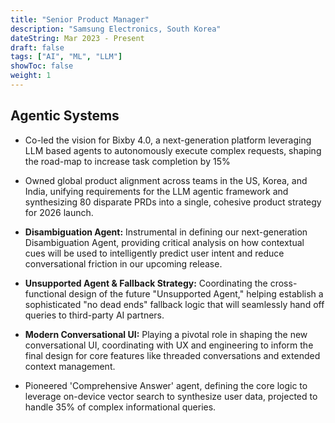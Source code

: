 ```yaml
---
title: "Senior Product Manager"
description: "Samsung Electronics, South Korea"
dateString: Mar 2023 - Present
draft: false
tags: ["AI", "ML", "LLM"]
showToc: false
weight: 1
--- 
```

## Agentic Systems
- Co-led the vision for Bixby 4.0, a next-generation platform leveraging LLM based agents to autonomously execute complex requests, shaping the road-map to increase task completion by 15%
- Owned global product alignment across teams in the US, Korea, and India, unifying requirements for the LLM agentic framework and synthesizing 80 disparate PRDs into a single, cohesive product strategy for 2026 launch.

- **Disambiguation Agent:** Instrumental in defining our next-generation Disambiguation Agent, providing critical analysis on how contextual cues will be used to intelligently predict user intent and reduce conversational friction in our upcoming release.
- **Unsupported Agent & Fallback Strategy:** Coordinating the cross-functional design of the future "Unsupported Agent," helping establish a sophisticated "no dead ends" fallback logic that will seamlessly hand off queries to third-party AI partners.

- **Modern Conversational UI:** Playing a pivotal role in shaping the new conversational UI, coordinating with UX and engineering to inform the final design for core features like threaded conversations and extended context management.

- Pioneered 'Comprehensive Answer' agent, defining the core logic to leverage on-device vector search to synthesize user data, projected to handle 35% of complex informational queries.
